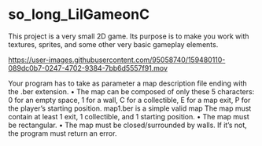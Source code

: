 # so_long_LilGameonC
This project is a very small 2D game. Its purpose is to make you work with textures, sprites, and some other very basic gameplay elements.


https://user-images.githubusercontent.com/95058740/159480110-089dc0b7-0247-4702-9384-7bb6d5557f91.mov



Your program has to take as parameter a map description file ending with the .ber
extension.
• The map can be composed of only these 5 characters:
0 for an empty space,
1 for a wall,
C for a collectible,
E for a map exit,
P for the player’s starting position.
map1.ber is a simple valid map
The map must contain at least 1 exit, 1 collectible, and 1 starting position.
• The map must be rectangular.
• The map must be closed/surrounded by walls. If it’s not, the program must return
an error.
